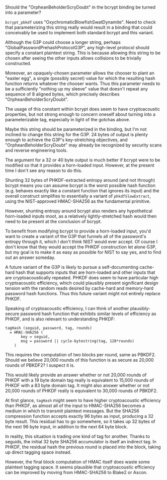 Should the "OrpheanBeholderScryDoubt" in the bcrypt binding be turned into a parameter?

`bcrypt_pbkdf` uses "OxychromaticBlowfishSwatDynamite".  Need to check that parameterizing this string really would result in a binding that could conceivably be used to implement both standard bcrypt and this variant.

Although the G3P could choose a longer string, perhaps "GlobalPasswordPrehashProtocolG3P", any high-level protocol should specify a constant plaintext string. This is because allowing this string to be chosen after seeing the other inputs allows collisions to be trivially constructed.

Moreover, an opaquely-chosen parameter allows the chooser to plant an "easter egg", a single (possibly secret) value for which the resulting hash function returns whatever the chooser wants. Thus this parameter needs to be a sufficiently "nothing up my sleeve" value that doesn't repeat any sequence of 8 aligned bytes, which precisely describes "OrpheanBeholderScryDoubt".

The usage of this constant within bcrypt does seem to have cryptoacoustic properties, but not strong enough to concern oneself about turning into a parameterizable tag, especially in light of the gotchas above.

Maybe this string should be parameterized in the binding, but I'm not inclined to change this string for the G3P. 24 bytes of output is plenty enough to achieve the G3P's key-stretching objectives, and "OrpheanBeholderScryDoubt" may already be recognized by security scans and reverse engineering tools.

The argument for a 32 or 40 byte output is much better if bcrypt were to be modified so that it provides a horn-loaded input. However, at the present time I don't see any reason to do this.

Shunting 32 bytes of PHKDF-extracted entropy around (and not through) bcrypt means you can assume bcrypt is the worst possible hash function (e.g. behaves exactly like a constant function that ignores its input) and the overall construct simplifies to essentially a variant of `phkdfSlowExtract`, using the NIST-approved HMAC-SHA256 as the fundamental primitive.

However, shunting entropy around bcrypt also renders any hypothetical horn-loaded inputs moot, as a relatively lightly-stretched hash would then need to be present at the conclusion of bcrypt.

To benefit from modifying bcrypt to provide a horn-loaded input, you'd want to create a variant of the G3P that funnels all of the password's entropy through it, which I don't think NIST would ever accept. Of course I don't know that they would accept the PHKDF construction let alone G3P, but my goal is to make it as easy as possible for NIST to say yes, and to find out an answer someday.

A future variant of the G3P is likely to pursue a self-documenting cache-hard hash that supports inputs that are horn-loaded and other inputs that are cryptoacoustically repeated. PHKDF does seem to have particular high cryptoacoustic efficiency, which could plausibly present significant design tension with the random reads desired by cache-hard and memory-hard password hash functions. Thus this future variant might not entirely replace PHKDF.

Speaking of cryptoacoustic efficiency, I can think of another plausibly-secure password hash function that exhibits similar levels of efficiency as PHKDF, and is also relevant to understanding PHKDF:

```
tagHash (seguid, password, tag, rounds)
  = HMAC-SHA256 (
       key = seguid,
       msg = password || cycle-bytestring(tag, 128*rounds)
    )
```

This requires the computation of two blocks per round, same as PBKDF2. Should we believe 20,000 rounds of this function is as secure as 20,000 rounds of PBKDF2? I suspect it is.

This would likely provide an answer whether or not 20,000 rounds of PHKDF with a 19 byte domain tag really is equivalent to 15,000 rounds of PHKDF with a 83 byte domain tag.  It might also answer whether or not 20,000 rounds of PHKDF really is equivalent to 30,000 rounds of PBKDF2.

At first glance, `tagHash` might seem to have higher cryptoacoustic efficiency than PHKDF, as almost all of the input to HMAC-SHA256 becomes a medium in which to transmit plaintext messages. But the SHA256 compression function accepts exactly 96 bytes as input, producing a 32 byte result. This residual has to go somewhere, so it takes up 32 bytes of the next 96 byte input, in addition to the next 64 byte block.

In reality, this situation is trading one kind of tag for another. Thanks to seguids, the initial 32 byte SHA256 accumulator is itself an indirect tag. In PHKDF, the residual hash the previous round is placed into the block, taking up direct tagging space instead.

However, the final block computation of HMAC itself does waste some plaintext tagging space. It seems plausible that cryptoacoustic efficiency can be improved by moving from HMAC-SHA256 to Blake2 or Ascon.






